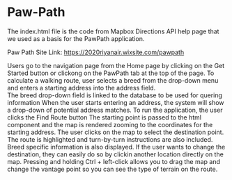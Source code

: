 # Paw-Path
The index.html file is the code from Mapbox Directions API help page that we used as a basis for the PawPath application.

Paw Path Site Link:
https://2020riyanair.wixsite.com/pawpath

Users go to the navigation page from the Home page by clicking on the Get Started button or clickong on the PawPath tab at the top of the page.
To calculate a walking route, user selects a breed from the drop-down menu and enters a starting address into the address field.  
  The breed drop-down field is linked to the database to be used for quering information
  When the user starts entering an address, the system will show a drop-down of potential address matches. 
To run the application, the user clicks the Find Route button
  The starting point is passed to the html component and the map is rendered zooming to the coordinates for the starting address.
The user clicks on the map to select the destination point.
The route is highlighted and turn-by-turn instructions are also included.
Breed specific information is also displayed.
If the user wants to change the destination, they can easily do so by clickin another location directly on the map.
Pressing and holding Ctrl + left-click allows you to drag the map and change the vantage point so you can see the type of terrain on the route.


